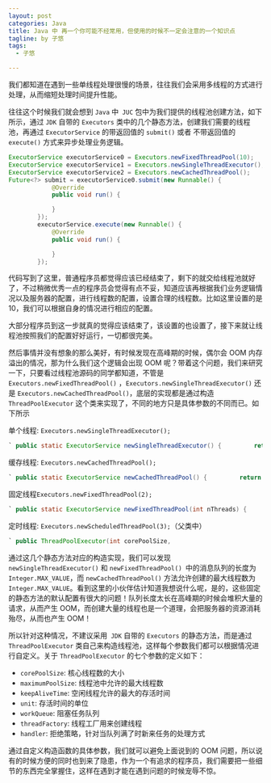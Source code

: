 ```yaml
---
layout: post
categories: Java
title: Java 中 再一个你可能不经常用，但使用的时候不一定会注意的一个知识点
tagline: by 子悠
tags: 
  - 子悠

---
```


我们都知道在遇到一些单线程处理很慢的场景，往往我们会采用多线程的方式进行处理，从而缩短处理时间提升性能。

<!--more-->

往往这个时候我们就会想到 `Java` 中` JUC` 包中为我们提供的线程池创建方法，如下所示，通过 `JDK` 自带的 `Executors` 类中的几个静态方法，创建我们需要的线程池，再通过 `ExecutorService` 的带返回值的 `submit()` 或者 不带返回值的 `execute()` 方式来异步处理业务逻辑。

```java
ExecutorService executorService0 = Executors.newFixedThreadPool(10);
ExecutorService executorService1 = Executors.newSingleThreadExecutor();
ExecutorService executorService2 = Executors.newCachedThreadPool();
Future<?> submit = executorService0.submit(new Runnable() {
            @Override
            public void run() {

            }
        });
        executorService.execute(new Runnable() {
            @Override
            public void run() {

            }
        });
```

代码写到了这里，普通程序员都觉得应该已经结束了，剩下的就交给线程池就好了，不过稍微优秀一点的程序员会觉得有点不妥，知道应该再根据我们业务逻辑情况以及服务器的配置，进行线程数的配置，设置合理的线程数。比如这里设置的是 10，我们可以根据自身的情况进行相应的配置。

大部分程序员到这一步就真的觉得应该结束了，该设置的也设置了，接下来就让线程池按照我们的配置好好运行，一切都很完美。

然后事情并没有想象的那么美好，有时候发现在高峰期的时候，偶尔会 OOM 内存溢出的情况，那为什么我们这个逻辑会出现 OOM 呢？带着这个问题，我们来研究一下，只要看过线程池源码的同学都知道，不管是 `Executors.newFixedThreadPool()` ，`Executors.newSingleThreadExecutor()` 还是 `Executors.newCachedThreadPool()`，底层的实现都是通过构造 `ThreadPoolExecutor` 这个类来实现了，不同的地方只是具体参数的不同而已。如下所示

单个线程: `Executors.newSingleThreadExecutor();`

```java
` public static ExecutorService newSingleThreadExecutor() {         return new FinalizableDelegatedExecutorService             (new ThreadPoolExecutor(1, 1,                                     0L, TimeUnit.MILLISECONDS,                                     new LinkedBlockingQueue<Runnable>()));     }  `
```

缓存线程: `Executors.newCachedThreadPool();`

```java
` public static ExecutorService newCachedThreadPool() {         return new ThreadPoolExecutor(0, Integer.MAX_VALUE,                                       60L, TimeUnit.SECONDS,                                       new SynchronousQueue<Runnable>());     }  `
```

固定线程`Executors.newFixedThreadPool(2);`

```java
` public static ExecutorService newFixedThreadPool(int nThreads) {         return new ThreadPoolExecutor(nThreads, nThreads,                                       0L, TimeUnit.MILLISECONDS,                                       new LinkedBlockingQueue<Runnable>());     }  `
```

定时线程: `Executors.newScheduledThreadPool(3);`（父类中）

```java
` public ThreadPoolExecutor(int corePoolSize,                               int maximumPoolSize,                               long keepAliveTime,                               TimeUnit unit,                               BlockingQueue<Runnable> workQueue) {         this(corePoolSize, maximumPoolSize, keepAliveTime, unit, workQueue,              Executors.defaultThreadFactory(), defaultHandler);     } `
```

通过这几个静态方法对应的构造实现，我们可以发现 `newSingleThreadExecutor()` 和 `newFixedThreadPool() `中的消息队列的长度为 `Integer.MAX_VALUE`，而 `newCachedThreadPool()` 方法允许创建的最大线程数为 `Integer.MAX_VALUE`。看到这里的小伙伴估计知道我想说什么呢，是的，这些固定的静态方法的默认配置有很大的问题！队列长度太长在高峰期的时候会堆积大量的请求，从而产生 OOM，而创建大量的线程也是一个道理，会把服务器的资源消耗殆尽，从而也产生 OOM！

所以针对这种情况，不建议采用` JDK` 自带的 `Executors` 的静态方法，而是通过 `ThreadPoolExecutor` 类自己来构造线程池，这样每个参数我们都可以根据情况进行自定义。关于 `ThreadPoolExecutor` 的七个参数的定义如下：

- `corePoolSize`: 核心线程数的大小
- `maximumPoolSize`: 线程池中允许的最大线程数
- `keepAliveTime`: 空闲线程允许的最大的存活时间
- `unit`: 存活时间的单位
- `workQueue`: 阻塞任务队列
- `threadFactory`: 线程工厂用来创建线程
- `handler`: 拒绝策略，针对当队列满了时新来任务的处理方式

通过自定义构造函数的具体参数，我们就可以避免上面说到的 OOM 问题，所以说有的时候方便的同时也到来了隐患，作为一个有追求的程序员，我们需要把一些细节的东西完全掌握住，这样在遇到才能在遇到问题的时候宠辱不惊。

